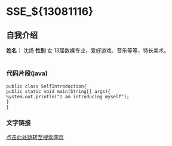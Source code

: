# SSE_${13081116}

自我介绍
---------------------------------------------
   **姓名：** 沈扬
   **性别** 女
   13届数媒专业，爱好游戏、音乐等等，特长美术。
#

### 代码片段(java)
    public class SelfIntroduction{
    public static void main(String[] args){
    System.out.println("I am introducing myself");
    }
    }

### 文字链接
[点击此处跳转至搜索网页](http://cn.bing.com/)
